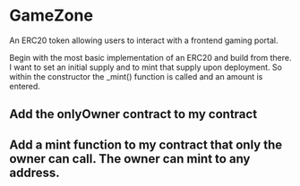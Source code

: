 # GameZone

An ERC20 token allowing users to interact with a frontend gaming portal.

Begin with the most basic implementation of an ERC20 and build from there.
I want to set an initial supply and to mint that supply upon deployment. So within the constructor the \_mint() function is called and an amount is entered.

## Add the onlyOwner contract to my contract

## Add a mint function to my contract that only the owner can call. The owner can mint to any address.

